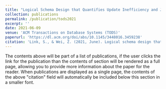 ```yaml
---
title: "Logical Schema Design that Quantifies Update Inefficiency and Join Efficiency"
collection: publications
permalink: /publication/tods2021
excerpt: ''
date: 2021-06-09
venue: 'ACM Transactions on Database Systems (TODS)'
paperurl: 'https://dl.acm.org/doi/abs/10.1145/3448016.3459238'
citation: 'Link, S., & Wei, Z. (2021, June). Logical schema design that quantifies update inefficiency and join efficiency. In Proceedings of the 2021 International Conference on Management of Data (pp. 1169-1181).'
---
```


The contents above will be part of a list of publications, if the user clicks the link for the publication than the contents of section will be rendered as a full page, allowing you to provide more information about the paper for the reader. When publications are displayed as a single page, the contents of the above "citation" field will automatically be included below this section in a smaller font.
